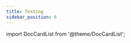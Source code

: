 ```yaml
---
title: Testing
sidebar_position: 6
---
```


<!-- markdownlint-disable no-inline-html -->

import DocCardList from '@theme/DocCardList';

<DocCardList />
